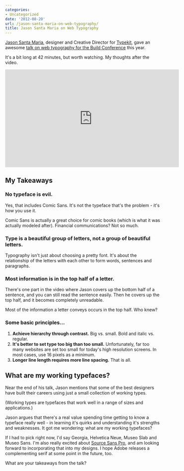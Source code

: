 ```yaml
---
categories:
- Uncategorized
date: '2012-08-20'
url: /jason-santa-maria-on-web-typography/
title: Jason Santa Maria on Web Typography
---
```


<a href="http://jasonsantamaria.com/">Jason Santa Maria</a>, designer and Creative Director for <a href="https://typekit.com/">Typekit</a>, gave an awesome <a href="https://vimeo.com/34178417">talk on web typography for the Build Conference</a> this year.

It's a bit long at 42 minutes, but worth watching. My thoughts after the video.
<!--more-->
<iframe class="alignc" src="https://player.vimeo.com/video/34178417" width="560" height="315" frameborder="0" webkitAllowFullScreen mozallowfullscreen allowFullScreen></iframe>

<h2>My Takeaways</h2>

<h3>No typeface is evil.</h3>

Yes, that includes Comic Sans. It's not the typeface that's the problem - it's how you use it.

Comic Sans is actually a great choice for comic books (which is what it was actually modeled after). Financial communications? Not so much.

<h3>Type is a beautiful group of letters, not a group of beautiful letters.</h3>

Typography isn't just about choosing a pretty font. It's about the relationship of the letters with each other to form words, sentences and paragraphs.

<h3>Most information is in the top half of a letter.</h3>

There's one part in the video where Jason covers up the bottom half of a sentence, and you can still read the sentence easily. Then he covers up the top half, and it becomes completely unreadable.

Most of the information a letter conveys occurs in the top half. Who knew?

<h3>Some basic principles...</h3>

<ol>
<li><strong>Achieve hierarchy through contrast.</strong> Big vs. small. Bold and italic vs. regular.</li>
<li><strong>It's better to set type too big than too small.</strong> Unfortunately, far too many websites are set too small for today's high resolution screens. In most cases, use 16 pixels as a minimum.</li>
<li><strong>Longer line length requires more line spacing.</strong> That is all.</li>
</ol>

<h2>What are my working typefaces?</h2>

Near the end of his talk, Jason mentions that some of the best designers have built their careers using just a small collection of working types.

(Working types are typefaces that work well in a range of sizes and applications.)

Jason argues that there's a real value spending time getting to know a typeface really well - in learning it's quirks and understanding it's strengths and weaknesses. It got me wondering: what are my working typefaces?

If I had to pick right now, I'd say Georgia, Helvetica Neue, Museo Slab and Museo Sans. I'm also really excited about <a href="https://gomakethings.com/source-sans-pro-from-adobe/">Source Sans Pro</a>, and am looking forward to incorporating that into my designs. I hope Adobe releases a complementing serif at some point in the future, too.

What are your takeaways from the talk?